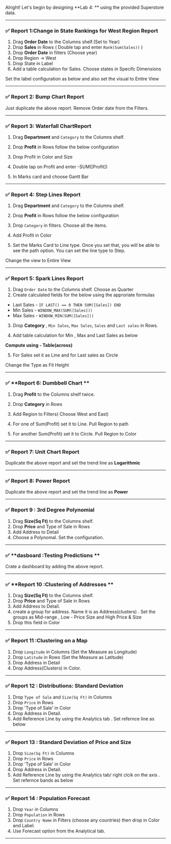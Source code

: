 Alright! Let's begin by designing **Lab 4: ** using the provided Superstore data.



---



### ✅ **Report 1:Change in State Rankings for West Region Report**


1. Drag **Order Date** to the Columns shelf.(Set to Year)
2. Drop **Sales** in Rows ( Double tap and enter `Rank(Sum(Sales))` )
3. Drop **Order Date** in filters (Choose year)
4. Drop Region -> West
5. Drop State in Label
6. Add a table calculation for Sales. Choose states in Specifc Dimensions

Set the label configuration as below and also set the visual to Entire View



---

### ✅ **Report 2: Bump Chart Report**

Just duplicate the above report. Remove Order date from the Filters. 


---

### ✅ **Report 3: Waterfall ChartReport**


1. Drag **Department**  and `Category` to the Columns shelf.
2. Drop **Profit** in Rows follow the below configuration

3. Drop Profit in Color and Size
4. Double tap on  Profit and enter -SUM([Profit])
5. In Marks card and choose Gantt Bar

----

### ✅ **Report 4: Step Lines Report**


1. Drag **Department**  and `Category` to the Columns shelf.
2. Drop **Profit** in Rows follow the below configuration

3. Drop `Category` in filters. Choose all the items.
4. Add Profit in Color
5. Set the Marks Card to Line type. Once you set that, you will be able to see the path option. You can set the line type to Step.

Change the view to Entire View

-----


### ✅ **Report 5: Spark Lines Report**


1. Drag `Order Date` to the Columns shelf. Choose as Quarter
2. Create calculated fields for the below using the approriate formulas

- Last Sales - `IF LAST() == 0 THEN SUM([Sales]) END`
- Min Sales - `WINDOW_MAX(SUM([Sales]))`
- Max Sales - `WINDOW_MIN(SUM([Sales]))`

3. Drop **Category** , `Min Sales`, `Max Sales`, `Sales` and `Last sales` in Rows.

4. Add table calculation for Min , Max and Last Sales as below

**Compute using - Table(across)**

5. For Sales set it as Line and for Last sales as Circle

Change the Type as Fit Height

-----

### ✅ **Report 6: Dumbbell Chart **



1. Drag **Profit** to the Columns shelf twice.
2. Drop **Category** in Rows 
3. Add Region to Filters( Choose West and East)

4. For one of Sum(Profit) set it to Line. Pull Region to path
5. For another Sum(Profit) set it to Circle. Pull Region to Color
 -----
 ### ✅ **Report 7: Unit Chart Report**

Duplicate the above report and set the trend line as **Logarithmic**

---------

### ✅ Report 8: Power Report 

Duplicate the above report and set the trend line as **Power**

------------
### ✅ **Report 9 : 3rd Degree Polynomial**

1. Drag **Size(Sq Ft)** to the Columns shelf.
2. Drop **Price** and Type of Sale in Rows 
3. Add Address to Detail
4. Choose a Polynomal. Set the configuration.


---
### ✅ **dasboard :Testing Predictions **

Crate a dashboard by adding the above report.

------------
### ✅ **Report 10  :Clustering of Addresses **

1. Drag **Size(Sq Ft)** to the Columns shelf.
2. Drop **Price** and Type of Sale in Rows 
3. Add Address to Detail.
4. create a group for address. Name it is as Address(clusters) . Set the groups as Mid-range , Low - Price Size and High Price & Size
5. Drop this field in Color

---------
### ✅ Report 11  :Clustering on a Map 

1. Drop  `Longitude` in Columns (Set the Measure as Longitude)
2. Drop `Latitude` in Rows (Set the Measure as Latitude)
3. Drop Address in Detail
4. Drop Address(Clusters) in Color.

------------

### ✅ Report 12  : Distributions: Standard Deviation

1. Drop  `Type of Sale` and `Size(Sq Ft)` in Columns
2. Drop `Price` in Rows
3. Drop 'Type of Sale' in Color 
4. Drop Address in Detail.
5. Add Reference Line by using the Analytics tab . Set refernce line as below
-----------------------

### ✅ Report 13  : Standard Deviation of Price and Size

1. Drop  `Size(Sq Ft)` in Columns
2. Drop `Price` in Rows
3. Drop 'Type of Sale' in Color 
4. Drop Address in Detail.
5. Add Reference Line by using the Analytics tab/ right clcik on the axis . Set refernce bands as below
---------

### ✅ Report 14  : Population Forecast

1. Drop  `Year` in Columns
2. Drop `Population` in Rows
3. Drop `Country Name` in Filters (choose any countries) then drop in Color and Label.
4. Use Forecast option from the Analytical tab. 

---------------


